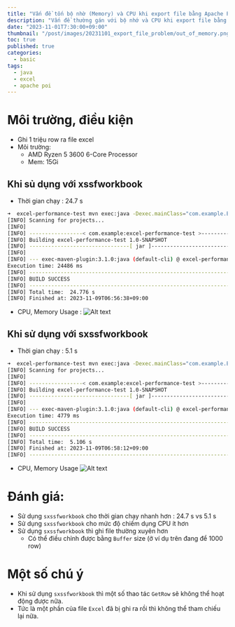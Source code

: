 ```yaml
---
title: "Vấn đề tốn bộ nhờ (Memory) và CPU khi export file bằng Apache POI"
description: "Vấn đề thường gán với bộ nhớ và CPU khi export file bằng Apache POI"
date: "2023-11-01T7:30:00+09:00"
thumbnail: "/post/images/20231101_export_file_problem/out_of_memory.png"
toc: true
published: true
categories:
  - basic
tags:
  - java
  - excel
  - apache poi
---
```


# Môi trường, điều kiện
- Ghi 1 triệu row ra file excel
- Môi trường:
  - AMD Ryzen 5 3600 6-Core Processor
  - Mem: 15Gi
## Khi sủ dụng với xssfworkbook
- Thời gian chạy : 24.7 s
```bash
➜  excel-performance-test mvn exec:java -Dexec.mainClass="com.example.ExcelPerformanceTestXSSFWorkbook"
[INFO] Scanning for projects...
[INFO]
[INFO] -----------------< com.example:excel-performance-test >-----------------
[INFO] Building excel-performance-test 1.0-SNAPSHOT
[INFO] --------------------------------[ jar ]---------------------------------
[INFO]
[INFO] --- exec-maven-plugin:3.1.0:java (default-cli) @ excel-performance-test ---
Execution time: 24486 ms
[INFO] ------------------------------------------------------------------------
[INFO] BUILD SUCCESS
[INFO] ------------------------------------------------------------------------
[INFO] Total time:  24.776 s
[INFO] Finished at: 2023-11-09T06:56:38+09:00
```
- CPU, Memory Usage :
  ![Alt text](/post/images/20231101_export_file_problem/TestXSSFWorkbook.png)

## Khi sử dụng với sxssfworkbook
- Thời gian chạy : 5.1 s
```bash
➜  excel-performance-test mvn exec:java -Dexec.mainClass="com.example.ExcelPerformanceTestSXSSFWorkbook"
[INFO] Scanning for projects...
[INFO]
[INFO] -----------------< com.example:excel-performance-test >-----------------
[INFO] Building excel-performance-test 1.0-SNAPSHOT
[INFO] --------------------------------[ jar ]---------------------------------
[INFO]
[INFO] --- exec-maven-plugin:3.1.0:java (default-cli) @ excel-performance-test ---
Execution time: 4779 ms
[INFO] ------------------------------------------------------------------------
[INFO] BUILD SUCCESS
[INFO] ------------------------------------------------------------------------
[INFO] Total time:  5.106 s
[INFO] Finished at: 2023-11-09T06:58:12+09:00
[INFO] ------------------------------------------------------------------------
```
- CPU, Memory Usage
![Alt text](/post/images/20231101_export_file_problem/TestSXSSFWorkbook.png)
# Đánh giá:
- Sử dụng `sxssfworkbook` cho thời gian chạy nhanh hơn : 24.7 s vs 5.1 s
- Sử dụng `sxssfworkbook` cho mức độ chiếm dụng CPU ít hơn
- Sử dụng `sxssfworkbook` thì ghi file thường xuyên hơn
  - Có thể điều chỉnh được bằng `Buffer` size (ở ví dụ trên đang để 1000 row)

# Một số chú ý
- Khi sử dụng `sxssfworkbook` thì một số thao tác `GetRow` sẽ không thể hoạt động được nữa.
- Tức là một phần của file `Excel` đã bị ghi ra rồi thì không thể tham chiếu lại nữa.
